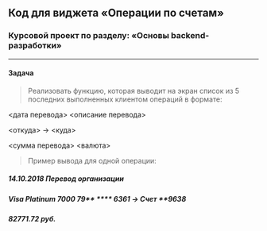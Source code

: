 ## **Код для виджета «Операции по счетам»**

### Курсовой проект по разделу: «Основы backend-разработки»

------------

#### Задача

> Реализовать функцию, которая выводит на экран список из 5 последних выполненных клиентом операций в формате:

<дата перевода> <описание перевода>

<откуда> -> <куда> 

<сумма перевода> <валюта>

> Пример вывода для одной операции:

##### 14.10.2018 Перевод организации 
##### Visa Platinum 7000 79** **** 6361 -> Счет **9638 
##### 82771.72 руб.




